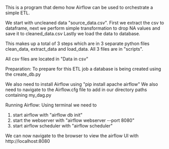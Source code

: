 This is a program that demo how Airflow can be used to orchestrate a simple ETL.

We start with uncleaned data "source_data.csv". First we extract the csv to dataframe, next we perform simple transformation to drop NA values and save it to cleaned_data.csv
Lastly we load the data to database.

This makes up a total of 3 steps which are in 3 separate python files clean_data, extract_data and load_data. All 3 files are in "scripts".

All csv files are located in "Data in csv"

Preparation:
To prepare for this ETL job a database is being created using the create_db.py

We also need to install Airflow using "pip install apache airflow"
We also need to navigate to the Airflow.cfg file to add in our directory paths containing my_dag.py

Running Airflow:
Using terminal we need to
1) start airflow with "airflow db init"
2) start the webserver with "airflow webserver --port 8080"
3) start airflow scheduler with "airflow scheduler"

We can now navigate to the browser to view the airflow UI with http://localhost:8080